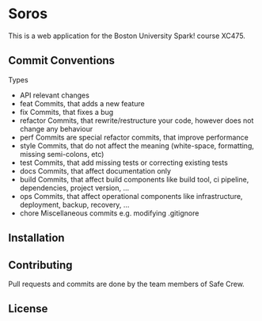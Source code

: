 # Soros
This is a web application for the Boston University Spark! course XC475.

## Commit Conventions

Types
- API relevant changes
- feat Commits, that adds a new feature
- fix Commits, that fixes a bug
- refactor Commits, that rewrite/restructure your code, however does not change any behaviour
- perf Commits are special refactor commits, that improve performance
- style Commits, that do not affect the meaning (white-space, formatting, missing semi-colons, etc)
- test Commits, that add missing tests or correcting existing tests
- docs Commits, that affect documentation only
- build Commits, that affect build components like build tool, ci pipeline, dependencies, project version, ...
- ops Commits, that affect operational components like infrastructure, deployment, backup, recovery, ...
- chore Miscellaneous commits e.g. modifying .gitignore

## Installation


## Contributing

Pull requests and commits are done by the team members of Safe Crew.


## License

